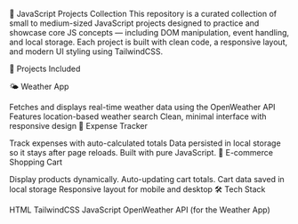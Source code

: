 🧰 JavaScript Projects Collection This repository is a curated collection of small to medium-sized JavaScript projects designed to practice and showcase core JS concepts — including DOM manipulation, event handling, and local storage. Each project is built with clean code, a responsive layout, and modern UI styling using TailwindCSS.

📁 Projects Included

🌤️ Weather App

Fetches and displays real-time weather data using the OpenWeather API
Features location-based weather search
Clean, minimal interface with responsive design
💸 Expense Tracker

Track expenses with auto-calculated totals
Data persisted in local storage so it stays after page reloads.
Built with pure JavaScript.
🛒 E-commerce Shopping Cart

Display products dynamically.
Auto-updating cart totals.
Cart data saved in local storage
Responsive layout for mobile and desktop
🛠️ Tech Stack

HTML
TailwindCSS
JavaScript
OpenWeather API (for the Weather App)
